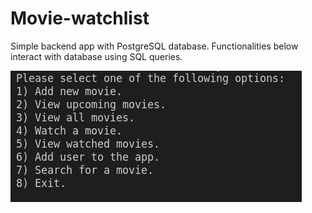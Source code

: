 # Movie-watchlist
Simple backend app with PostgreSQL database.
Functionalities below interact with database using SQL queries.


![Image](movie-watchlist-menu.png)

